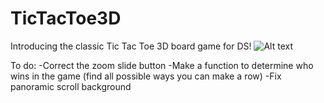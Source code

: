# TicTacToe3D

Introducing the classic Tic Tac Toe 3D board game for DS! 
![Alt text](http://www.mediafire.com/view/3k8gnhksslfrg18/Capture.PNG#)

To do:
-Correct the zoom slide button
-Make a function to determine who wins in the game (find all possible ways you can make a row)
-Fix panoramic scroll background
